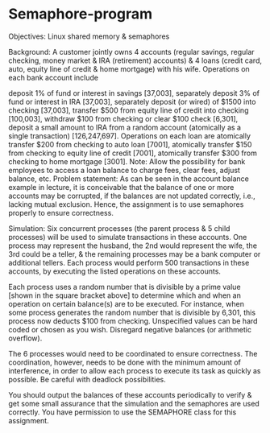 # Semaphore-program
Objectives: Linux shared memory & semaphores

Background: 
A customer jointly owns 4 accounts (regular savings, regular checking, money market & IRA (retirement) accounts) & 4 loans (credit card, auto, equity line of credit & home mortgage) with his wife. Operations on each bank account include

deposit 1% of fund or interest in savings [37,003],
separately deposit 3% of fund or interest in IRA [37,003],
separately deposit (or wired) of $1500 into checking [37,003],
transfer $500 from equity line of credit into checking [100,003],
withdraw $100 from checking or clear $100 check [6,301],
deposit a small amount to IRA from a random account (atomically as a single transaction) [126,247,697].
Operations on each loan are
atomically transfer $200 from checking to auto loan [7001], 
atomically transfer $150 from checking to equity line of credit [7001], 
atomically transfer $300 from checking to home mortgage [3001]. 
Note: Allow the possibility for bank employees to access a loan balance to charge fees, clear fees, adjust balance, etc.
Problem statement:
As can be seen in the account balance example in lecture, it is conceivable that the balance of one or more accounts may be corrupted, if the balances are not updated correctly, i.e., lacking mutual exclusion. Hence, the assignment is to use semaphores properly to ensure correctness.

Simulation:
Six concurrent processes (the parent process & 5 child processes) will be used to simulate transactions in these accounts. One process may represent the husband, the 2nd would represent the wife, the 3rd could be a teller, & the remaining processes may be a bank computer or additional tellers. Each process would perform 500 transactions in these accounts, by executing the listed operations on these accounts.

Each process uses a random number that is divisible by a prime value [shown in the square bracket above] to determine which and when an operation on certain balance(s) are to be executed. For instance, when some process generates the random number that is divisible by 6,301, this process now deducts $100 from checking. Unspecified values can be hard coded or chosen as you wish. Disregard negative balances (or arithmetic overflow).

The 6 processes would need to be coordinated to ensure correctness. The coordination, however, needs to be done with the minimum amount of interference, in order to allow each process to execute its task as quickly as possible. Be careful with deadlock possibilities.

You should output the balances of these accounts periodically to verify & get some small assurance that the simulation and the semaphores are used correctly. You have permission to use the SEMAPHORE class for this assignment.
